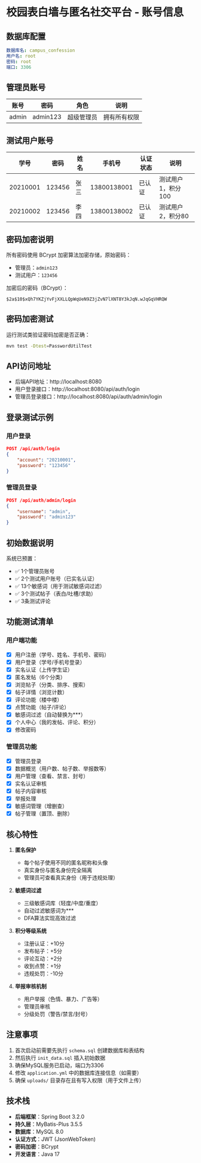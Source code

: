 # 校园表白墙与匿名社交平台 - 账号信息

## 数据库配置

```yaml
数据库名: campus_confession
用户名: root
密码: root
端口: 3306
```

## 管理员账号

| 账号 | 密码 | 角色 | 说明 |
|------|------|------|------|
| admin | admin123 | 超级管理员 | 拥有所有权限 |

## 测试用户账号

| 学号 | 密码 | 姓名 | 手机号 | 认证状态 | 说明 |
|------|------|------|--------|----------|------|
| 20210001 | 123456 | 张三 | 13800138001 | 已认证 | 测试用户1，积分100 |
| 20210002 | 123456 | 李四 | 13800138002 | 已认证 | 测试用户2，积分80 |

## 密码加密说明

所有密码使用 BCrypt 加密算法加密存储，原始密码：
- 管理员：`admin123`
- 测试用户：`123456`

加密后的密码（BCrypt）：
```
$2a$10$xQh7YKZjYvFjXXLLQpWqUeN9Z3jZvN7lXNT8Y3kJqN.wJqGqVHRQW
```

## 密码加密测试

运行测试类验证密码加密是否正确：

```bash
mvn test -Dtest=PasswordUtilTest
```

## API访问地址

- 后端API地址：http://localhost:8080
- 用户登录接口：http://localhost:8080/api/auth/login
- 管理员登录接口：http://localhost:8080/api/auth/admin/login

## 登录测试示例

### 用户登录
```json
POST /api/auth/login
{
    "account": "20210001",
    "password": "123456"
}
```

### 管理员登录
```json
POST /api/auth/admin/login
{
    "username": "admin",
    "password": "admin123"
}
```

## 初始数据说明

系统已预置：
- ✅ 1个管理员账号
- ✅ 2个测试用户账号（已实名认证）
- ✅ 13个敏感词（用于测试敏感词过滤）
- ✅ 3个测试帖子（表白/吐槽/求助）
- ✅ 3条测试评论

## 功能测试清单

### 用户端功能
- [x] 用户注册（学号、姓名、手机号、密码）
- [x] 用户登录（学号/手机号登录）
- [x] 实名认证（上传学生证）
- [x] 匿名发帖（6个分类）
- [x] 浏览帖子（分类、排序、搜索）
- [x] 帖子详情（浏览计数）
- [x] 评论功能（楼中楼）
- [x] 点赞功能（帖子/评论）
- [x] 敏感词过滤（自动替换为***）
- [x] 个人中心（我的发帖、评论、积分）
- [x] 修改密码

### 管理员功能
- [x] 管理员登录
- [x] 数据概览（用户数、帖子数、举报数等）
- [x] 用户管理（查看、禁言、封号）
- [x] 实名认证审核
- [x] 帖子内容审核
- [x] 举报处理
- [x] 敏感词管理（增删查）
- [x] 帖子管理（置顶、删除）

## 核心特性

1. **匿名保护**
   - 每个帖子使用不同的匿名昵称和头像
   - 真实身份与匿名身份完全隔离
   - 管理员可查看真实身份（用于违规处理）

2. **敏感词过滤**
   - 三级敏感词库（轻度/中度/重度）
   - 自动过滤敏感词为***
   - DFA算法实现高效过滤

3. **积分等级系统**
   - 注册认证：+10分
   - 发布帖子：+5分
   - 评论互动：+2分
   - 收到点赞：+1分
   - 违规处罚：-10分

4. **举报审核机制**
   - 用户举报（色情、暴力、广告等）
   - 管理员审核
   - 分级处罚（警告/禁言/封号）

## 注意事项

1. 首次启动前需要先执行 `schema.sql` 创建数据库和表结构
2. 然后执行 `init_data.sql` 插入初始数据
3. 确保MySQL服务已启动，端口为3306
4. 修改 `application.yml` 中的数据库连接信息（如需要）
5. 确保 `uploads/` 目录存在且有写入权限（用于文件上传）

## 技术栈

- **后端框架**：Spring Boot 3.2.0
- **持久层**：MyBatis-Plus 3.5.5
- **数据库**：MySQL 8.0
- **认证方式**：JWT (JsonWebToken)
- **密码加密**：BCrypt
- **开发语言**：Java 17

